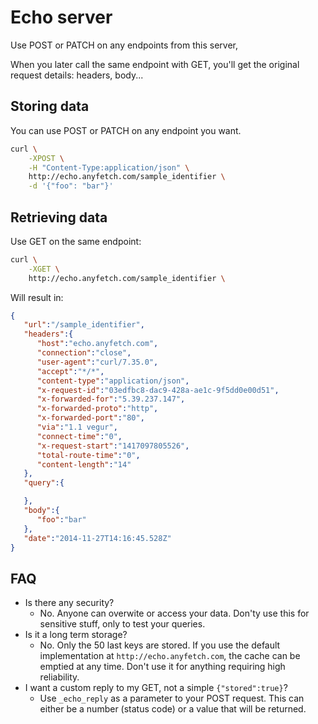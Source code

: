 # Echo server

Use POST or PATCH on any endpoints from this server,

When you later call the same endpoint with GET, you'll get the original request details: headers, body...

## Storing data

You can use POST or PATCH on any endpoint you want.

```sh
curl \
    -XPOST \
    -H "Content-Type:application/json" \
    http://echo.anyfetch.com/sample_identifier \
    -d '{"foo": "bar"}'
```

## Retrieving data

Use GET on the same endpoint:

```sh
curl \
    -XGET \
    http://echo.anyfetch.com/sample_identifier \
```

Will result in:

```json
{  
   "url":"/sample_identifier",
   "headers":{  
      "host":"echo.anyfetch.com",
      "connection":"close",
      "user-agent":"curl/7.35.0",
      "accept":"*/*",
      "content-type":"application/json",
      "x-request-id":"03edfbc8-dac9-428a-ae1c-9f5dd0e00d51",
      "x-forwarded-for":"5.39.237.147",
      "x-forwarded-proto":"http",
      "x-forwarded-port":"80",
      "via":"1.1 vegur",
      "connect-time":"0",
      "x-request-start":"1417097805526",
      "total-route-time":"0",
      "content-length":"14"
   },
   "query":{  

   },
   "body":{  
      "foo":"bar"
   },
   "date":"2014-11-27T14:16:45.528Z"
}
```

## FAQ

* Is there any security?
    - No. Anyone can overwite or access your data. Don'ty use this for sensitive stuff, only to test your queries.
* Is it a long term storage?
    - No. Only the 50 last keys are stored. If you use the default implementation at `http://echo.anyfetch.com`, the cache can be emptied at any time. Don't use it for anything requiring high reliability.
* I want a custom reply to my GET, not a simple `{"stored":true}`?
    - Use `_echo_reply` as a parameter to your POST request. This can either be a number (status code) or a value that will be returned.
